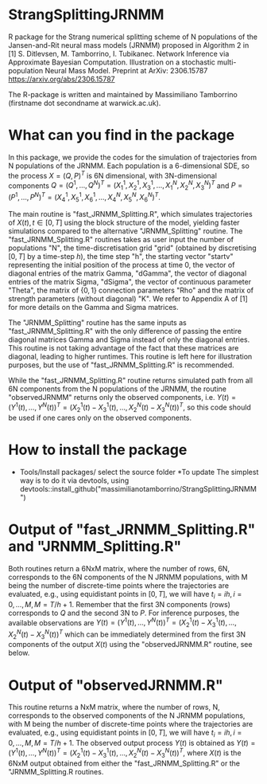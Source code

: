 # StrangSplittingJRNMM

R package for the Strang numerical splitting scheme of N populations of the Jansen-and-Rit neural mass models (JRNMM) proposed in Algorithm 2 in 
[1] S. Ditlevsen, M. Tamborrino, I. Tubikanec. Network Inference via Approximate Bayesian Computation. Illustration on a stochastic multi-population Neural Mass Model. Preprint at ArXiv: 2306.15787 https://arxiv.org/abs/2306.15787 

The R-package is written and maintained by Massimiliano Tamborrino (firstname dot secondname at warwick.ac.uk).

# What can you find in the package
In this package, we provide the codes for the simulation of trajectories from N populations of the JRNMM. Each population is a 6-dimensional SDE, so the process $X=(Q,P)^T$ is 6N dimensional, with 3N-dimensional components $Q=(Q^1,\ldots, Q^N)^T=(X_1^1,X_2^1,X_3^1,\ldots, X_1^N,X_2^N,X_3^N)^T$ and $P=(P^1,\ldots, P^N)^T=(X_4^1,X_5^1,X_6^1,\ldots, X_4^N,X_5^N,X_6^N)^T$. 

The main routine is "fast_JRNMM_Splitting.R", which simulates trajectories of $X(t), t\in[0,T]$ using the block structure of the model, yielding faster simulations compared to the alternative "JRNMM_Splitting" routine. The "fast_JRNMM_Splitting.R" routines takes as user input the number of populations "N", the time-discretisation grid "grid" (obtained by discretising $[0,T]$ by a time-step $h$), the time step "h", the starting vector "startv" representing the initial position of the process at time 0, the vector of diagonal entries of the matrix Gamma, "dGamma", the vector of diagonal entries of the matrix Sigma, "dSigma", the vector of continuous parameter "Theta", the matrix of $\{0,1\}$ connection parameters "Rho" and the matrix of strength parameters (without diagonal) "K". We refer to Appendix A of [1] for more details on the Gamma and Sigma matrices. 

The "JRNMM_Splitting" routine has the same inputs as "fast_JRNMM_Splitting.R" with the only difference of passing the entire diagonal matrices Gamma and Sigma instead of only the diagonal entries. This routine is not taking advantage of the fact that these matrices are diagonal, leading to higher runtimes. This routine is left here for illustration purposes, but the use of "fast_JRNMM_Splitting.R" is recommended.

While the "fast_JRNMM_Splitting.R" routine returns simulated path from all 6N components from the N populations of the JRNMM, the routine "observedJRNMM" returns only the observed components, i.e. $Y(t)=(Y^1(t),\ldots, Y^N(t))^T=(X_2^1(t)-X_3^1(t),\ldots,X_2^N(t)-X_3^N(t))^T$, so this code should be used if one cares only on the observed components.  

# How to install the package
* Tools/Install packages/ select the source folder
*To update The simplest way is to do it via devtools, using devtools::install_github("massimilianotamborrino/StrangSplittingJRNMM")

# Output of "fast_JRNMM_Splitting.R" and "JRNMM_Splitting.R"
Both routines return a 6NxM matrix, where the number of rows, 6N, corresponds to the 6N components of the N JRNMM populations, with M being the number of discrete-time points where the trajectories are evaluated, e.g., using equidistant points in $[0,T]$, we will have $t_i=ih, i=0,\ldots, M, M=T/h+1$. Remember that the first 3N components (rows) corresponds to $Q$ and the second 3N to $P$. For inference purposes, the available observations are $Y(t)=(Y^1(t),\ldots, Y^N(t))^T=(X_2^1(t)-X_3^1(t),\ldots,X_2^N(t)-X_3^N(t))^T$ which can be immediately determined from the first 3N components of the output $X(t)$ using the "observedJRNMM.R" routine, see below.

# Output of "observedJRNMM.R" 
This routine returns a NxM matrix, where the number of rows, N, corresponds to the observed components of the N JRNMM populations, with M being the number of discrete-time points where the trajectories are evaluated, e.g., using equidistant points in $[0,T]$, we will have $t_i=ih, i=0,\ldots, M, M=T/h+1$. The observed output process $Y(t)$ is obtained as $Y(t)=(Y^1(t),\ldots, Y^N(t))^T=(X_2^1(t)-X_3^1(t),\ldots,X_2^N(t)-X_3^N(t))^T$, where $X(t)$ is the 6NxM output obtained from either the "fast_JRNMM_Splitting.R" or the "JRNMM_Splitting.R routines.

